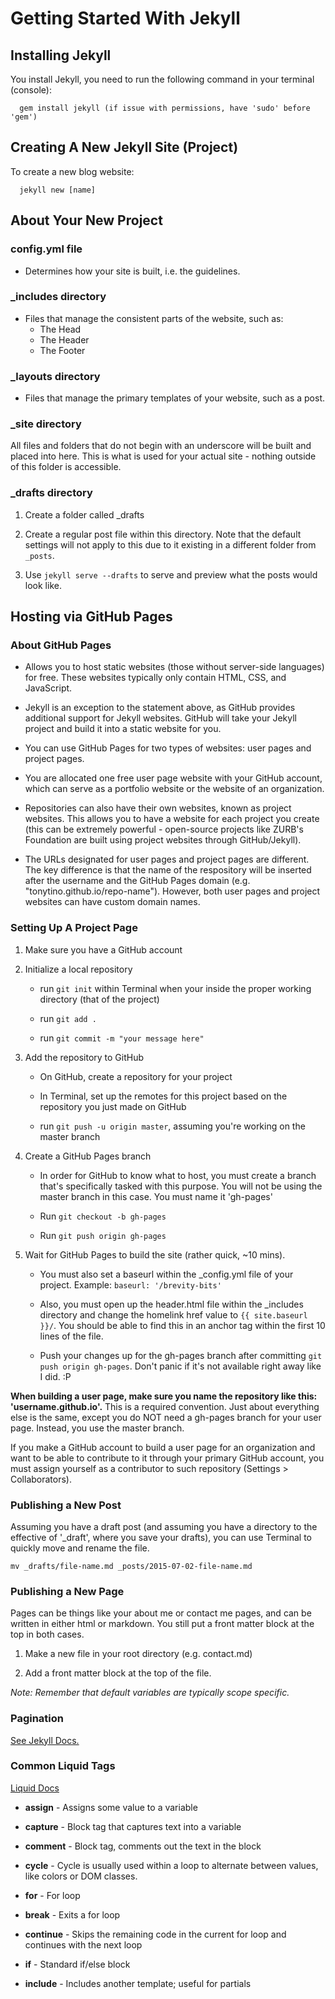 # Getting Started With Jekyll

## Installing Jekyll

You install Jekyll, you need to run the following command in your terminal (console):
```
  gem install jekyll (if issue with permissions, have 'sudo' before 'gem')
```

## Creating A New Jekyll Site (Project)

To create a new blog website:
```
  jekyll new [name]
```

## About Your New Project

### config.yml file
- Determines how your site is built, i.e. the guidelines.

### _includes directory
- Files that manage the consistent parts of the website, such as:
  - The Head
  - The Header
  - The Footer

### _layouts directory
- Files that manage the primary templates of your website, such as a post.

### _site directory

All files and folders that do not begin with an underscore will be built and placed into here. This is what is used for your actual site - nothing outside of this folder is accessible.

### _drafts directory

1. Create a folder called _drafts

2. Create a regular post file within this directory. Note that the default settings will not apply to this due to it existing in a different folder from `_posts`.

3. Use `jekyll serve --drafts` to serve and preview what the posts would look like.

## Hosting via GitHub Pages

### About GitHub Pages

- Allows you to host static websites (those without server-side languages) for free. These websites typically only contain HTML, CSS, and JavaScript.

- Jekyll is an exception to the statement above, as GitHub provides additional support for Jekyll websites. GitHub will take your Jekyll project and build it into a static website for you.

- You can use GitHub Pages for two types of websites: user pages and project pages.

- You are allocated one free user page website with your GitHub account, which can serve as a portfolio website or the website of an organization.

- Repositories can also have their own websites, known as project websites. This allows you to have a website for each project you create (this can be extremely powerful - open-source projects like ZURB's Foundation are built using project websites through GitHub/Jekyll).

- The URLs designated for user pages and project pages are different. The key difference is that the name of the respository will be inserted after the username and the GitHub Pages domain (e.g. "tonytino.github.io/repo-name"). However, both user pages and project websites can have custom domain names.

### Setting Up A Project Page

1. Make sure you have a GitHub account

2. Initialize a local repository

    - run `git init` within Terminal when your inside the proper working directory (that of the project)

    - run `git add .`

    - run `git commit -m "your message here"`


3. Add the repository to GitHub

    - On GitHub, create a repository for your project

    - In Terminal, set up the remotes for this project based on the repository you just made on GitHub

    - run `git push -u origin master`, assuming you're working on the master branch

4. Create a GitHub Pages branch

    - In order for GitHub to know what to host, you must create a branch that's specifically tasked with this purpose. You will not be using the master branch in this case. You must name it 'gh-pages'

    - Run `git checkout -b gh-pages`

    - Run `git push origin gh-pages`

5. Wait for GitHub Pages to build the site (rather quick, ~10 mins).

    - You must also set a baseurl within the _config.yml file of your project. Example: `baseurl: '/brevity-bits'`

    - Also, you must open up the header.html file within the _includes directory and change the homelink href value to `{{ site.baseurl }}/`. You should be able to find this in an anchor tag within the first 10 lines of the file.

    - Push your changes up for the gh-pages branch after committing `git push origin gh-pages`. Don't panic if it's not available right away like I did. :P


**When building a user page, make sure you name the repository like this: 'username.github.io'.** This is a required convention. Just about everything else is the same, except you do NOT need a gh-pages branch for your user page. Instead, you use the master branch.

If you make a GitHub account to build a user page for an organization and want to be able to contribute to it through your primary GitHub account, you must assign yourself as a contributor to such repository (Settings > Collaborators).

### Publishing a New Post

Assuming you have a draft post (and assuming you have a directory to the effective of '_draft', where you save your drafts), you can use Terminal to quickly move and rename the file.

```
mv _drafts/file-name.md _posts/2015-07-02-file-name.md
```

### Publishing a New Page

Pages can be things like your about me or contact me pages, and can be written in either html or markdown. You still put a front matter block at the top in both cases.

1. Make a new file in your root directory (e.g. contact.md)

2. Add a front matter block at the top of the file.

*Note: Remember that default variables are typically scope specific.*

### Pagination

[See Jekyll Docs.](http://jekyllrb.com/docs/pagination/)

### Common Liquid Tags

[Liquid Docs](https://github.com/Shopify/liquid/wiki/Liquid-for-Designers)

- **assign** - Assigns some value to a variable

- **capture** - Block tag that captures text into a variable

- **comment** - Block tag, comments out the text in the block

- **cycle** - Cycle is usually used within a loop to alternate between values, like colors or DOM classes.

- **for** - For loop

- **break** - Exits a for loop

- **continue** - Skips the remaining code in the current for loop and continues with the next loop

- **if** - Standard if/else block

- **include** - Includes another template; useful for partials
